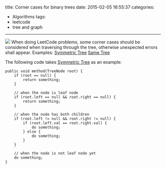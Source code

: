 title: Corner cases for binary trees
date: 2015-02-05 16:55:37
categories:
- Algorithms
tags:
- leetcode
- tree and graph
---
![](/img/leetcode-tree.jpg)
When doing LeetCode problems, some corner cases should be considered when traversing through the tree, otherwise unexpected errors shall appear. Examples:
[Symmetric Tree](https://oj.leetcode.com/problems/symmetric-tree/)
[Same Tree](https://oj.leetcode.com/problems/same-tree/)

The following code takes [Symmetric Tree](https://oj.leetcode.com/problems/symmetric-tree/) as an example:
```
public void method(TreeNode root) {
    if (root == null) {
        return something;
    }
 
    // when the node is leaf node
    if (root.left == null && root.right == null) {
        return something;
    }
 
    // when the node has both children
    if (root.left != null && root.right != null) {
        if (root.left.val == root.right.val) {
            do something;
        } else {
            do something;
        }
    }
 
    // when the node is not leaf node yet
    do something;
}
```